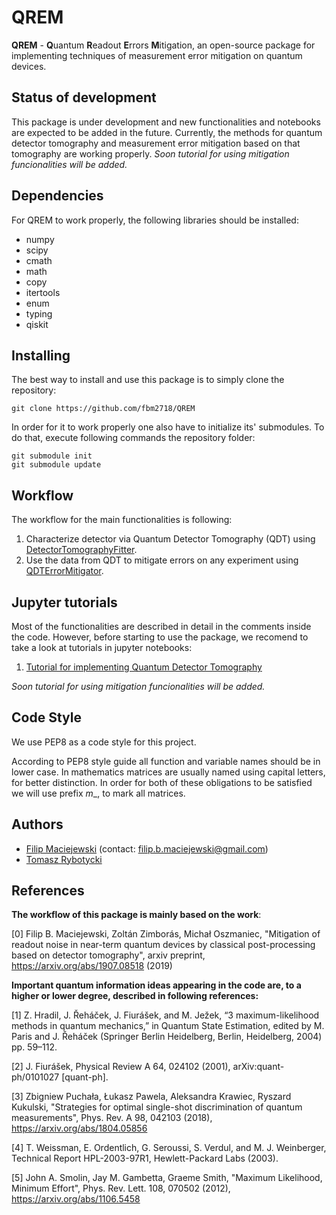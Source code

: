 # QREM
**QREM** - **Q**uantum **R**eadout **E**rrors **M**itigation, an open-source package for implementing techniques of measurement error mitigation on quantum devices.

  
## Status of development
This package is under development and new functionalities and notebooks are expected to be added in the future. Currently, the methods for quantum detector tomography and measurement error mitigation based on that tomography are working properly. *Soon tutorial for using mitigation funcionalities will be added.*
  
## Dependencies
For QREM to work properly,  the following libraries should be installed:
* numpy
* scipy
* cmath
* math
* copy
* itertools
* enum
* typing
* qiskit

## Installing 
The best way to install and use this package is to simply clone the repository:
```
git clone https://github.com/fbm2718/QREM
```
In order for it to work properly one also have to initialize its' submodules. To do that, execute following commands
the repository folder:
```
git submodule init
git submodule update
```

## Workflow
The workflow for the main functionalities is following:

1. Characterize detector via Quantum Detector Tomography (QDT) using [DetectorTomographyFitter](DetectorTomographyFitter.py).
2. Use the data from QDT to mitigate errors on any experiment using [QDTErrorMitigator](QDTErrorMitigator.py).

## Jupyter tutorials
Most of the functionalities are described in detail in the comments inside the code. However, before starting to use the package, we recomend to take a look at tutorials in jupyter notebooks:
1. [Tutorial for implementing Quantum Detector Tomography](QDT_Tutorial.ipynb)

*Soon tutorial for using mitigation funcionalities will be added.*

## Code Style
We use PEP8 as a code style for this project.

According to PEP8 style guide all function and variable names should be in lower case. In mathematics matrices
are usually named using capital letters, for better distinction. In order for both of these obligations to be satisfied
we will use prefix _m__, to mark all matrices.


## Authors

- [Filip Maciejewski](https://github.com/fbm2718) (contact: filip.b.maciejewski@gmail.com)
- [Tomasz Rybotycki](https://github.com/Tomev)


 ## References
**The workflow of this package is mainly based on the work**:
  
[0] Filip B. Maciejewski, Zoltán Zimborás, Michał Oszmaniec, "Mitigation of readout noise in near-term quantum devices
by classical post-processing based on detector tomography", arxiv preprint, https://arxiv.org/abs/1907.08518 (2019)
  
**Important quantum information ideas appearing in the code are, to a higher or lower degree, described in following references:**
  
[1] Z. Hradil, J. Řeháček, J. Fiurášek, and M. Ježek, “3 maximum-likelihood methods in quantum mechanics,” in Quantum
State Estimation, edited by M. Paris and J. Řeháček (Springer Berlin Heidelberg, Berlin, Heidelberg, 2004) pp. 59–112.

[2] J. Fiurášek, Physical Review A 64, 024102 (2001), arXiv:quant-ph/0101027 [quant-ph].

[3] Zbigniew Puchała, Łukasz Pawela, Aleksandra Krawiec, Ryszard Kukulski, "Strategies for optimal single-shot
discrimination of quantum measurements", Phys. Rev. A 98, 042103 (2018), https://arxiv.org/abs/1804.05856

[4] T. Weissman, E. Ordentlich, G. Seroussi, S. Verdul, and M. J. Weinberger, Technical Report HPL-2003-97R1,
Hewlett-Packard Labs (2003).

[5] John A. Smolin, Jay M. Gambetta, Graeme Smith, "Maximum Likelihood, Minimum Effort", Phys. Rev. Lett. 108, 070502
(2012), https://arxiv.org/abs/1106.5458


